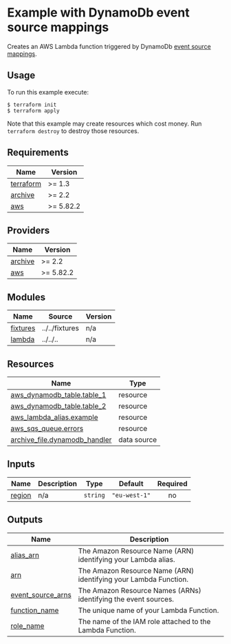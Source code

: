 # Example with DynamoDb event source mappings

Creates an AWS Lambda function triggered by DynamoDb [event source mappings](https://docs.aws.amazon.com/lambda/latest/dg/with-ddb.html).

## Usage

To run this example execute:

```
$ terraform init
$ terraform apply
```

Note that this example may create resources which cost money. Run `terraform destroy` to destroy those resources.

<!-- BEGIN_TF_DOCS -->
## Requirements

| Name | Version |
|------|---------|
| <a name="requirement_terraform"></a> [terraform](#requirement\_terraform) | >= 1.3 |
| <a name="requirement_archive"></a> [archive](#requirement\_archive) | >= 2.2 |
| <a name="requirement_aws"></a> [aws](#requirement\_aws) | >= 5.82.2 |

## Providers

| Name | Version |
|------|---------|
| <a name="provider_archive"></a> [archive](#provider\_archive) | >= 2.2 |
| <a name="provider_aws"></a> [aws](#provider\_aws) | >= 5.82.2 |

## Modules

| Name | Source | Version |
|------|--------|---------|
| <a name="module_fixtures"></a> [fixtures](#module\_fixtures) | ../../fixtures | n/a |
| <a name="module_lambda"></a> [lambda](#module\_lambda) | ../../.. | n/a |

## Resources

| Name | Type |
|------|------|
| [aws_dynamodb_table.table_1](https://registry.terraform.io/providers/hashicorp/aws/latest/docs/resources/dynamodb_table) | resource |
| [aws_dynamodb_table.table_2](https://registry.terraform.io/providers/hashicorp/aws/latest/docs/resources/dynamodb_table) | resource |
| [aws_lambda_alias.example](https://registry.terraform.io/providers/hashicorp/aws/latest/docs/resources/lambda_alias) | resource |
| [aws_sqs_queue.errors](https://registry.terraform.io/providers/hashicorp/aws/latest/docs/resources/sqs_queue) | resource |
| [archive_file.dynamodb_handler](https://registry.terraform.io/providers/hashicorp/archive/latest/docs/data-sources/file) | data source |

## Inputs

| Name | Description | Type | Default | Required |
|------|-------------|------|---------|:--------:|
| <a name="input_region"></a> [region](#input\_region) | n/a | `string` | `"eu-west-1"` | no |

## Outputs

| Name | Description |
|------|-------------|
| <a name="output_alias_arn"></a> [alias\_arn](#output\_alias\_arn) | The Amazon Resource Name (ARN) identifying your Lambda alias. |
| <a name="output_arn"></a> [arn](#output\_arn) | The Amazon Resource Name (ARN) identifying your Lambda Function. |
| <a name="output_event_source_arns"></a> [event\_source\_arns](#output\_event\_source\_arns) | The Amazon Resource Names (ARNs) identifying the event sources. |
| <a name="output_function_name"></a> [function\_name](#output\_function\_name) | The unique name of your Lambda Function. |
| <a name="output_role_name"></a> [role\_name](#output\_role\_name) | The name of the IAM role attached to the Lambda Function. |
<!-- END_TF_DOCS -->